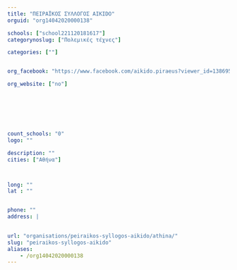 ```yaml
---
title: "ΠΕΙΡΑΪΚΟΣ ΣΥΛΛΟΓΟΣ AIKIDO‏"
orguid: "org14042020000138"

schools: ["school221120181617"]
categorynoslug: ["Πολεμικές τέχνες"]

categories: [""]


org_facebook: "https://www.facebook.com/aikido.piraeus?viewer_id=1386950119"

org_website: ["no"]







count_schools: "0"
logo: ""

description: ""
cities: ["Αθήνα"]



long: ""
lat : ""


phone: ""
address: |
    

url: "organisations/peiraikos-syllogos-aikido/athina/"
slug: "peiraikos-syllogos-aikido"
aliases:
    - /org14042020000138
---
```



